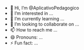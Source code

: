 - 👋 Hi, I’m @AplicativoPedagogico
- 👀 I’m interested in ...
- 🌱 I’m currently learning ...
- 💞️ I’m looking to collaborate on ...
- 📫 How to reach me ...
- 😄 Pronouns: ...
- ⚡ Fun fact: ...

<!---
AplicativoPedagogico/AplicativoPedagogico is a ✨ special ✨ repository because its `README.md` (this file) appears on your GitHub profile.
You can click the Preview link to take a look at your changes.
--->
